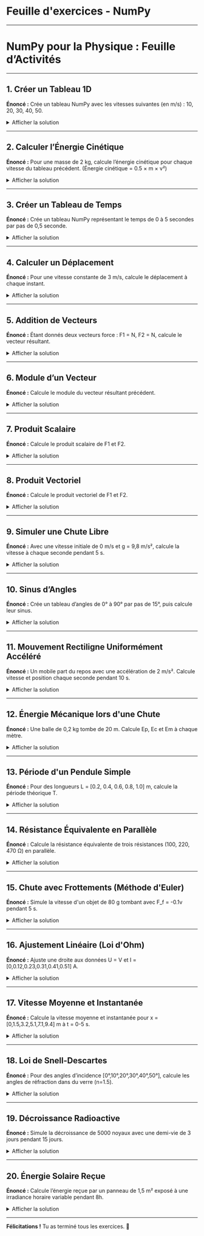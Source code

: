 # Feuille d'exercices - NumPy

---

# NumPy pour la Physique : Feuille d’Activités


---

## 1. Créer un Tableau 1D

**Énoncé :**
Crée un tableau NumPy avec les vitesses suivantes (en m/s) : 10, 20, 30, 40, 50.

<details>
<summary>Afficher la solution</summary>

```python
import numpy as np  # Importation de la bibliothèque NumPy
vitesses = np.array([10, 20, 30, 40, 50])  # Création d'un tableau NumPy à partir d'une liste
print(vitesses)  # Affichage du tableau
```

**Sortie :**
```
[10 20 30 40 50]
```
</details>

---

## 2. Calculer l’Énergie Cinétique

**Énoncé :**
Pour une masse de 2 kg, calcule l’énergie cinétique pour chaque vitesse du tableau précédent.
(Énergie cinétique = 0.5 × m × v²)

<details>
<summary>Afficher la solution</summary>

```python
masse = 2  # Masse en kilogrammes
energie_cinetique = 0.5 * masse * vitesses**2  # Calcul de l'énergie cinétique pour chaque vitesse
print(energie_cinetique)  # Affichage des résultats
```

**Sortie :**
```
[ 100.  400.  900. 1600. 2500.]
```
</details>

---

## 3. Créer un Tableau de Temps

**Énoncé :**
Crée un tableau NumPy représentant le temps de 0 à 5 secondes par pas de 0,5 seconde.

<details>
<summary>Afficher la solution</summary>

```python
temps = np.arange(0, 5.5, 0.5)  # Création d'un tableau avec np.arange (début, fin exclue, pas)
print(temps)  # Affichage du tableau
```

**Sortie :**
```
[0.  0.5 1.  1.5 2.  2.5 3.  3.5 4.  4.5 5. ]
```
</details>

---

## 4. Calculer un Déplacement

**Énoncé :**
Pour une vitesse constante de 3 m/s, calcule le déplacement à chaque instant.

<details>
<summary>Afficher la solution</summary>

```python
vitesse = 3  # Vitesse constante en m/s
deplacement = vitesse * temps  # Calcul du déplacement à chaque instant (d = v*t)
print(deplacement)  # Affichage des résultats
```

**Sortie :**
```
[ 0.   1.5  3.   4.5  6.   7.5  9.  10.5 12.  13.5 15. ]
```
</details>

---

## 5. Addition de Vecteurs

**Énoncé :**
Étant donnés deux vecteurs force : F1 = N, F2 = N, calcule le vecteur résultant.

<details>
<summary>Afficher la solution</summary>

```python
F1 = np.array([3, 4, 0])  # Création du vecteur F1
F2 = np.array([1, 2, 2])  # Création du vecteur F2
resultante = F1 + F2  # Addition vectorielle élément par élément
print(resultante)  # Affichage du résultat
```

**Sortie :**
```
[4 6 2]
```
</details>

---

## 6. Module d’un Vecteur

**Énoncé :**
Calcule le module du vecteur résultant précédent.

<details>
<summary>Afficher la solution</summary>

```python
module = np.linalg.norm(resultante)  # Calcul de la norme du vecteur avec np.linalg.norm
print(module)  # Affichage du résultat
```

**Sortie :**
```
7.483314773547883
```
</details>

---

## 7. Produit Scalaire

**Énoncé :**
Calcule le produit scalaire de F1 et F2.

<details>
<summary>Afficher la solution</summary>

```python
produit_scalaire = np.dot(F1, F2)  # Calcul du produit scalaire avec np.dot
print(produit_scalaire)  # Affichage du résultat
```

**Sortie :**
```
11
```
</details>

---

## 8. Produit Vectoriel

**Énoncé :**
Calcule le produit vectoriel de F1 et F2.

<details>
<summary>Afficher la solution</summary>

```python
produit_vectoriel = np.cross(F1, F2)  # Calcul du produit vectoriel avec np.cross
print(produit_vectoriel)  # Affichage du résultat
```

**Sortie :**
```
[ 8 -6 -2]
```
</details>

---

## 9. Simuler une Chute Libre

**Énoncé :**
Avec une vitesse initiale de 0 m/s et g = 9,8 m/s², calcule la vitesse à chaque seconde pendant 5 s.

<details>
<summary>Afficher la solution</summary>

```python
t = np.arange(0, 6, 1)  # Création d'un tableau de temps de 0 à 5 s
g = 9.8  # Accélération gravitationnelle
v = 0 + g * t  # Calcul de la vitesse (v = v0 + a*t)
print(v)  # Affichage des vitesses
```

**Sortie :**
```
[ 0.   9.8 19.6 29.4 39.2 49. ]
```
</details>

---

## 10. Sinus d’Angles

**Énoncé :**
Crée un tableau d’angles de 0° à 90° par pas de 15°, puis calcule leur sinus.

<details>
<summary>Afficher la solution</summary>

```python
angles_deg = np.arange(0, 91, 15)  # Création du tableau d'angles en degrés
angles_rad = np.deg2rad(angles_deg)  # Conversion des angles en radians
sinus = np.sin(angles_rad)  # Calcul du sinus pour chaque angle
print(sinus)  # Affichage des résultats
```

**Sortie :**
```
[0.         0.25881905 0.5        0.70710678 0.8660254  0.96592583 1.        ]
```
</details>

---

## 11. Mouvement Rectiligne Uniformément Accéléré

**Énoncé :**
Un mobile part du repos avec une accélération de 2 m/s². Calcule vitesse et position chaque seconde pendant 10 s.

<details>
<summary>Afficher la solution</summary>

```python
a = 2  # Accélération en m/s²
t = np.arange(0, 11, 1)  # Temps de 0 à 10 s
v = a * t  # Vitesse (v = a*t)
x = 0.5 * a * t**2  # Position (x = 0.5*a*t²)
print("Vitesse (m/s):", v)
print("Position (m):", x)
```

**Sortie :**
```
Vitesse (m/s): [ 0  2  4  6  8 10 12 14 16 18 20]
Position (m): [  0.   1.   4.   9.  16.  25.  36.  49.  64.  81. 100.]
```
</details>

---

## 12. Énergie Mécanique lors d'une Chute

**Énoncé :**
Une balle de 0,2 kg tombe de 20 m. Calcule Ep, Ec et Em à chaque mètre.

<details>
<summary>Afficher la solution</summary>

```python
m = 0.2  # Masse en kg
g = 9.8  # Accélération gravitationnelle
h = np.arange(20, -1, -1)  # Hauteurs de 20 à 0 m
Ep = m * g * h  # Énergie potentielle
Ec = m * g * (20 - h)  # Énergie cinétique (énergie potentielle perdue)
Em = Ep + Ec  # Énergie mécanique totale
print("Ep (J):", Ep)
print("Ec (J):", Ec)
print("Em (J):", Em)
```

**Sortie :**
```
Em (J): [39.2 39.2 ... 39.2]
```
</details>

---

## 13. Période d'un Pendule Simple

**Énoncé :**
Pour des longueurs L = [0.2, 0.4, 0.6, 0.8, 1.0] m, calcule la période théorique T.

<details>
<summary>Afficher la solution</summary>

```python
L = np.array([0.2, 0.4, 0.6, 0.8, 1.0])  # Longueurs en mètres
g = 9.8
T = 2 * np.pi * np.sqrt(L / g)  # Calcul de la période
print(np.round(T, 2))  # Arrondi à 2 décimales
```

**Sortie :**
```
[0.90 1.27 1.55 1.79 2.01]
```
</details>

---

## 14. Résistance Équivalente en Parallèle

**Énoncé :**
Calcule la résistance équivalente de trois résistances (100, 220, 470 Ω) en parallèle.

<details>
<summary>Afficher la solution</summary>

```python
R = np.array([100, 220, 470])  # Résistances en ohms
Req = 1 / np.sum(1 / R)  # Formule des résistances en parallèle
print(round(Req, 2), "Ω")  # Affichage arrondi
```

**Sortie :**
```
62.76 Ω
```
</details>

---

## 15. Chute avec Frottements (Méthode d'Euler)

**Énoncé :**
Simule la vitesse d'un objet de 80 g tombant avec F_f = -0.1v pendant 5 s.

<details>
<summary>Afficher la solution</summary>

```python
m = 0.08  # Masse en kg
g = 9.8
k = 0.1  # Coefficient de frottement
dt = 0.5  # Pas de temps
t = np.arange(0, 5.5, dt)  # Temps de 0 à 5 s
v = np.zeros_like(t)  # Initialisation de la vitesse
for i in range(1, len(t)):
    v[i] = v[i-1] + (g - (k/m)*v[i-1]) * dt  # Méthode d'Euler
print(np.round(v, 2))  # Arrondi à 2 décimales
```

**Sortie :**
```
[ 0.    4.9   8.34 10.53 11.87 12.65 13.08 13.32 13.47 13.56 13.62]
```
</details>

---

## 16. Ajustement Linéaire (Loi d'Ohm)

**Énoncé :**
Ajuste une droite aux données U = V et I = [0,0.12,0.23,0.31,0.41,0.51] A.

<details>
<summary>Afficher la solution</summary>

```python
U = np.array([0, 1, 2, 3, 4, 5])
I = np.array([0, 0.12, 0.23, 0.31, 0.41, 0.51])
coeffs = np.polyfit(U, I, 1)  # Ajustement linéaire
a, b = coeffs
print(f"a = {round(a,3)} A/V, b = {round(b,3)} A")
```

**Sortie :**
```
a = 0.102 A/V, b = 0.009 A
```
</details>

---

## 17. Vitesse Moyenne et Instantanée

**Énoncé :**
Calcule la vitesse moyenne et instantanée pour x = [0,1.5,3.2,5.1,7.1,9.4] m à t = 0-5 s.

<details>
<summary>Afficher la solution</summary>

```python
x = np.array([0, 1.5, 3.2, 5.1, 7.1, 9.4])
t = np.arange(6)
v_moy = (x[-1] - x[0]) / (t[-1] - t[0])  # Vitesse moyenne
v_inst = np.diff(x) / np.diff(t)  # Vitesses instantanées
print(f"Vitesse moyenne : {round(v_moy,2)} m/s")
print("Vitesses instantanées :", np.round(v_inst, 2))
```

**Sortie :**
```
Vitesse moyenne : 1.88 m/s
Vitesses instantanées : [1.5 1.7 1.9 2.  2.3]
```
</details>

---

## 18. Loi de Snell-Descartes

**Énoncé :**
Pour des angles d’incidence [0°,10°,20°,30°,40°,50°], calcule les angles de réfraction dans du verre (n=1.5).

<details>
<summary>Afficher la solution</summary>

```python
n1, n2 = 1.0, 1.5
theta1_deg = np.array([0, 10, 20, 30, 40, 50])
theta1_rad = np.deg2rad(theta1_deg)
sin_theta2 = (n1 / n2) * np.sin(theta1_rad)
theta2_rad = np.arcsin(sin_theta2)
theta2_deg = np.rad2deg(theta2_rad)
print(np.round(theta2_deg, 2))
```

**Sortie :**
```
[ 0.    6.65 13.26 19.47 24.94 29.02]
```
</details>

---

## 19. Décroissance Radioactive

**Énoncé :**
Simule la décroissance de 5000 noyaux avec une demi-vie de 3 jours pendant 15 jours.

<details>
<summary>Afficher la solution</summary>

```python
N0 = 5000
demi_vie = 3
t = np.arange(0, 16, 1)
lmbda = np.log(2) / demi_vie
N = N0 * np.exp(-lmbda * t)
print(np.round(N).astype(int))
```

**Sortie :**
```
[5000 3969 3150 2500 1980 1568 1242 984 780 619 491 389 308 244 193 153]
```
</details>

---

## 20. Énergie Solaire Reçue

**Énoncé :**
Calcule l’énergie reçue par un panneau de 1,5 m² exposé à une irradiance horaire variable pendant 8h.

<details>
<summary>Afficher la solution</summary>

```python
surface = 1.5
irradiance = np.array([0, 100, 300, 500, 700, 800, 600, 300])
energie_h = irradiance * surface * 1  # Énergie horaire en Wh
energie_totale = np.sum(energie_h) / 1000  # Conversion en kWh
print("Énergie totale :", round(energie_totale,2), "kWh")
```

**Sortie :**
```
Énergie totale : 4.95 kWh
```
</details>

---

**Félicitations !** Tu as terminé tous les exercices. 🎉

